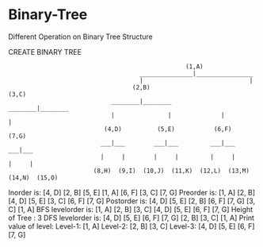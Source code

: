 # Binary-Tree
Different Operation on Binary Tree Structure


CREATE BINARY TREE
                                                    
                                                      (1,A)
                                         _______________|________________        
                                         |                              |
                                       (2,B)                          (3,C)
                                 ________|________              ________|________        
                                 |               |              |               |
                               (4,D)          (5,E)           (6,F)           (7,G)
                              ___|___        ___|___         ___|___         ___|___
                              |     |        |     |         |     |         |     |
                            (8,H)  (9,I)  (10,J)  (11,K)  (12,L)  (13,M)  (14,N)  (15,O)
                            
                            
Inorder is: [4, D]  [2, B]  [5, E]  [1, A]  [6, F]  [3, C]  [7, G]
Preorder is: [1, A]  [2, B]  [4, D]  [5, E]  [3, C]  [6, F]  [7, G]
Postorder is: [4, D]  [5, E]  [2, B]  [6, F]  [7, G]  [3, C]  [1, A]
BFS levelorder is:  [1, A]   [2, B]   [3, C]   [4, D]   [5, E]   [6, F]   [7, G]
Height of Tree : 3
DFS levelorder is: [4, D]  [5, E]  [6, F]  [7, G]  [2, B]  [3, C]  [1, A]
Print value of level:
        Level-1: [1, A]
        Level-2: [2, B]  [3, C]
        Level-3: [4, D]  [5, E]  [6, F]  [7, G] 
